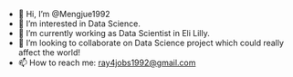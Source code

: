 - 👋 Hi, I’m @Mengjue1992
- 👀 I’m interested in Data Science.
- 🌱 I’m currently working as Data Scientist in Eli Lilly.
- 💞️ I’m looking to collaborate on Data Science project which could really affect the world!
- 📫 How to reach me: ray4jobs1992@gmail.com

<!---
Mengjue1992/Mengjue1992 is a ✨ special ✨ repository because its `README.md` (this file) appears on your GitHub profile.
You can click the Preview link to take a look at your changes.
--->
